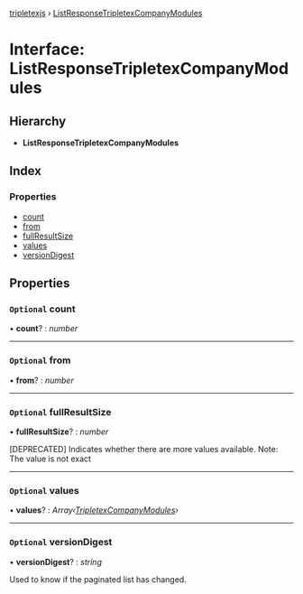 [tripletexjs](../README.md) › [ListResponseTripletexCompanyModules](listresponsetripletexcompanymodules.md)

# Interface: ListResponseTripletexCompanyModules

## Hierarchy

* **ListResponseTripletexCompanyModules**

## Index

### Properties

* [count](listresponsetripletexcompanymodules.md#optional-count)
* [from](listresponsetripletexcompanymodules.md#optional-from)
* [fullResultSize](listresponsetripletexcompanymodules.md#optional-fullresultsize)
* [values](listresponsetripletexcompanymodules.md#optional-values)
* [versionDigest](listresponsetripletexcompanymodules.md#optional-versiondigest)

## Properties

### `Optional` count

• **count**? : *number*

___

### `Optional` from

• **from**? : *number*

___

### `Optional` fullResultSize

• **fullResultSize**? : *number*

[DEPRECATED] Indicates whether there are more values available. Note: The value is not exact

___

### `Optional` values

• **values**? : *Array‹[TripletexCompanyModules](tripletexcompanymodules.md)›*

___

### `Optional` versionDigest

• **versionDigest**? : *string*

Used to know if the paginated list has changed.
